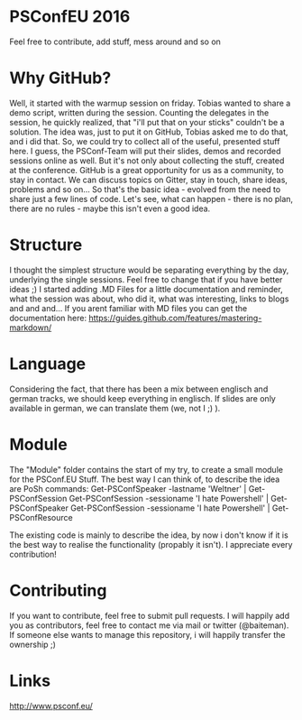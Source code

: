 PSConfEU 2016
==========
Feel free to contribute, add stuff, mess around and so on

Why GitHub?
=========
Well, it started with the warmup session on friday. Tobias wanted to share a demo script, written during the session.
Counting the delegates in the session, he quickly realized, that "i'll put that on your sticks" couldn't be a solution.
The idea was, just to put it on GitHub, Tobias asked me to do that, and i did that.
So, we could try to collect all of the useful, presented stuff here.
I guess, the PSConf-Team will put their slides, demos and recorded sessions online as well.
But it's not only about collecting the stuff, created at the conference. 
GitHub is a great opportunity for us as a community, to stay in contact. We can discuss topics on Gitter, stay in touch, share ideas, problems and so on...
So that's the basic idea - evolved from the need to share just a few lines of code. 
Let's see, what can happen - there is no plan, there are no rules - maybe this isn't even a good idea.

Structure
=======
I thought the simplest structure would be separating everything by the day, underlying the single sessions.
Feel free to change that if you have better ideas ;)
I started adding .MD Files for a little documentation and reminder, what the session was about, who did it, what was interesting, links to blogs and and and...
If you arent familiar with MD files you can get the documentation here: https://guides.github.com/features/mastering-markdown/

Language
======
Considering the fact, that there has been a mix between englisch and german tracks, we should keep everything in englisch.
If slides are only available in german, we can translate them (we, not I ;) ).

Module
=====
The "Module" folder contains the start of my try, to create a small module for the PSConf.EU Stuff.
The best way I can think of, to describe the idea are PoSh commands:
Get-PSConfSpeaker -lastname 'Weltner' | Get-PSConfSession
Get-PSConfSession -sessioname 'I hate Powershell' | Get-PSConfSpeaker
Get-PSConfSession -sessioname 'I hate Powershell' | Get-PSConfResource

The existing code is mainly to describe the idea, by now i don't know if it is the best way to realise the functionality (propably it isn't).
I appreciate every contribution!


Contributing
=====
If you want to contribute, feel free to submit pull requests. I will happily add you as contributors, feel free to contact me via mail or twitter (@baiteman).
If someone else wants to manage this repository, i will happily transfer the ownership ;)

Links
====
http://www.psconf.eu/